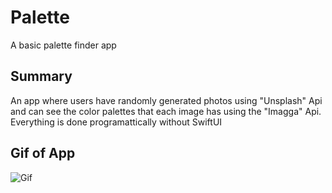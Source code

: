 # Palette
 A basic palette finder app
 
 ## Summary
 An app where users have randomly generated photos using "Unsplash" Api and can see the color palettes that each image has using the "Imagga" Api. Everything is   done programattically without SwiftUI
 
 ## Gif of App
 ![Gif](./Palette/Resources/Assets.xcassets/gif.dataset/gif.gif)

 
